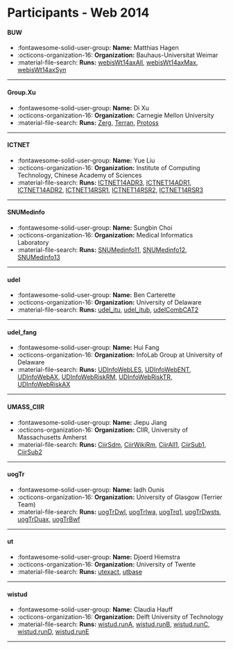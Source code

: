 # Participants - Web 2014 

#### BUW
 - :fontawesome-solid-user-group: **Name:** Matthias Hagen
 - :octicons-organization-16: **Organization:** Bauhaus-Universitat Weimar
 - :material-file-search: **Runs:** [webisWt14axAll](./runs.md#webiswt14axall), [webisWt14axMax](./runs.md#webiswt14axmax), [webisWt14axSyn](./runs.md#webiswt14axsyn) 

---
#### Group.Xu
 - :fontawesome-solid-user-group: **Name:** Di Xu
 - :octicons-organization-16: **Organization:** Carnegie Mellon University
 - :material-file-search: **Runs:** [Zerg](./runs.md#zerg), [Terran](./runs.md#terran), [Protoss](./runs.md#protoss) 

---
#### ICTNET
 - :fontawesome-solid-user-group: **Name:** Yue Liu
 - :octicons-organization-16: **Organization:** Institute of Computing Technology, Chinese Academy of Sciences
 - :material-file-search: **Runs:** [ICTNET14ADR3](./runs.md#ictnet14adr3), [ICTNET14ADR1](./runs.md#ictnet14adr1), [ICTNET14ADR2](./runs.md#ictnet14adr2), [ICTNET14RSR1](./runs.md#ictnet14rsr1), [ICTNET14RSR2](./runs.md#ictnet14rsr2), [ICTNET14RSR3](./runs.md#ictnet14rsr3) 

---
#### SNUMedinfo
 - :fontawesome-solid-user-group: **Name:** Sungbin Choi
 - :octicons-organization-16: **Organization:** Medical Informatics Laboratory
 - :material-file-search: **Runs:** [SNUMedinfo11](./runs.md#snumedinfo11), [SNUMedinfo12](./runs.md#snumedinfo12), [SNUMedinfo13](./runs.md#snumedinfo13) 

---
#### udel
 - :fontawesome-solid-user-group: **Name:** Ben Carterette
 - :octicons-organization-16: **Organization:** University of Delaware
 - :material-file-search: **Runs:** [udel_itu](./runs.md#udel_itu), [udel_itub](./runs.md#udel_itub), [udelCombCAT2](./runs.md#udelcombcat2) 

---
#### udel_fang
 - :fontawesome-solid-user-group: **Name:** Hui Fang
 - :octicons-organization-16: **Organization:** InfoLab Group at University of Delaware
 - :material-file-search: **Runs:** [UDInfoWebLES](./runs.md#udinfowebles), [UDInfoWebENT](./runs.md#udinfowebent), [UDInfoWebAX](./runs.md#udinfowebax), [UDInfoWebRiskRM](./runs.md#udinfowebriskrm), [UDInfoWebRiskTR](./runs.md#udinfowebrisktr), [UDInfoWebRiskAX](./runs.md#udinfowebriskax) 

---
#### UMASS_CIIR
 - :fontawesome-solid-user-group: **Name:** Jiepu Jiang
 - :octicons-organization-16: **Organization:** CIIR, University of Massachusetts Amherst
 - :material-file-search: **Runs:** [CiirSdm](./runs.md#ciirsdm), [CiirWikiRm](./runs.md#ciirwikirm), [CiirAll1](./runs.md#ciirall1), [CiirSub1](./runs.md#ciirsub1), [CiirSub2](./runs.md#ciirsub2) 

---
#### uogTr
 - :fontawesome-solid-user-group: **Name:** Iadh Ounis
 - :octicons-organization-16: **Organization:** University of Glasgow (Terrier Team)
 - :material-file-search: **Runs:** [uogTrDwl](./runs.md#uogtrdwl), [uogTrIwa](./runs.md#uogtriwa), [uogTrq1](./runs.md#uogtrq1), [uogTrDwsts](./runs.md#uogtrdwsts), [uogTrDuax](./runs.md#uogtrduax), [uogTrBwf](./runs.md#uogtrbwf) 

---
#### ut
 - :fontawesome-solid-user-group: **Name:** Djoerd Hiemstra
 - :octicons-organization-16: **Organization:** University of Twente
 - :material-file-search: **Runs:** [utexact](./runs.md#utexact), [utbase](./runs.md#utbase) 

---
#### wistud
 - :fontawesome-solid-user-group: **Name:** Claudia Hauff
 - :octicons-organization-16: **Organization:** Delft University of Technology
 - :material-file-search: **Runs:** [wistud.runA](./runs.md#wistud.runa), [wistud.runB](./runs.md#wistud.runb), [wistud.runC](./runs.md#wistud.runc), [wistud.runD](./runs.md#wistud.rund), [wistud.runE](./runs.md#wistud.rune) 

---
